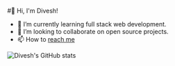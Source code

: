 <!-- Level 1: Simple bio and stats -->

#👋 Hi, I'm Divesh!

- 🌱 I’m currently learning full stack web development.<br/>
- 👯 I’m looking to collaborate on open source projects.<br/>
- 📫 How to [reach me](www.linkedin.com/in/divesh-kumar-8b7387237)<br/>

<!-- GitHub stats from https://github.com/anuraghazra/github-readme-stats -->
![Divesh's GitHub stats](https://github-readme-stats.vercel.app/api?username=sherdilll&theme=jolly&show_icons=true)


